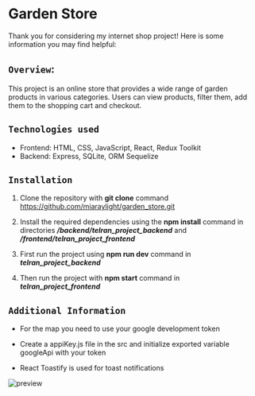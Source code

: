 # Garden Store

Thank you for considering my internet shop project! Here is some information you may find helpful:

## `Overview`:
This project is an online store that provides a wide range of garden products in various categories. Users can view products, filter them, add them to the shopping cart and checkout. 

## `Technologies used`

- Frontend: HTML, CSS, JavaScript, React, Redux Toolkit
- Backend: Express, SQLite, ORM Sequelize

## `Installation`

1. Clone the repository with **git clone** command https://github.com/miaraylight/garden_store.git

2. Install the required dependencies using the **npm install** command in directories ***/backend/telran_project_backend*** 
and ***/frontend/telran_project_frontend***

3. First run the project using **npm run dev** command in ***telran_project_backend*** 

4. Then run the project with **npm start** command in ***telran_project_frontend*** 

## `Additional Information`

- For the map you need to use your google development token 

- Create a appiKey.js file in the src and initialize exported variable googleApi with your token

- React Toastify is used for toast notifications


![preview](./frontend/telran_project_frontend/public/images/Untitled%20video.gif)










